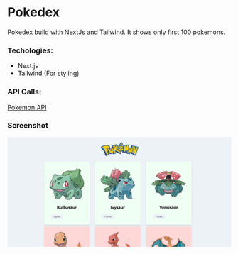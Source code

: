 # Pokedex

Pokedex build with NextJs and Tailwind. It shows only first 100 pokemons.

### Techologies:

- Next.js
- Tailwind (For styling)

### API Calls:

[Pokemon API](https://pokeapi.co/)

### Screenshot

![Screenshot](https://github.com/NejcPivec/Pokedex/blob/master/Screenshot/page.png)
